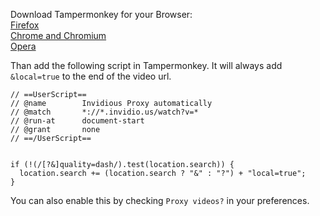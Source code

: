 Download Tampermonkey for your Browser:  
[Firefox](https://addons.mozilla.org/firefox/addon/tampermonkey/)  
[Chrome and Chromium](https://chrome.google.com/webstore/detail/tampermonkey/dhdgffkkebhmkfjojejmpbldmpobfkfo)  
[Opera](https://addons.opera.com/extensions/details/tampermonkey-beta/)  

Than add the following script in Tampermonkey. It will always add `&local=true` to the end of the video url.

```
// ==UserScript==
// @name        Invidious Proxy automatically
// @match       *://*.invidio.us/watch?v=*
// @run-at      document-start
// @grant       none
// ==/UserScript==


if (!(/[?&]quality=dash/).test(location.search)) {
  location.search += (location.search ? "&" : "?") + "local=true";
}
```

You can also enable this by checking `Proxy videos?` in your preferences.
